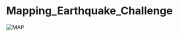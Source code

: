 # Mapping_Earthquake_Challenge

![MAP](https://user-images.githubusercontent.com/80013773/121835793-f4d1b480-cc86-11eb-8534-eba9eccb6003.PNG)
